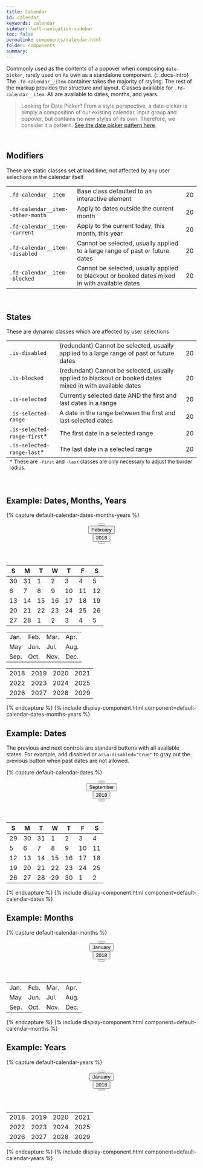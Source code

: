 ```yaml
---
title: Calendar
id: calendar
keywords: calendar
sidebar: left-navigation-sidebar
toc: false
permalink: components/calendar.html
folder: components
summary:
---
```


Commonly used as the contents of a popover when composing `date-picker`, rarely used on its own as a standalone component.
{: .docs-intro}
The `.fd-calendar__item` container takes the majority of styling. The rest of the markup provides the structure and layout.
Classes available for `.fd-calendar__item`. All are available to dates, months, and years.

> Looking for Date Picker? From a style perspective, a date-picker is simply a composition of our existing calendar, input group and popover, but contains no new styles of its own. Therefore, we consider it a pattern. [See the date picker pattern here]({{site.baseurl}}/patterns/date-picker).

<br>

## Modifiers
These are static classes set at load time, not affected by any user selections in the calendar itself

<table class="docs-table fd-calendar">
    <tbody>
        <tr>
            <td>
                <code>.fd-calendar__item</code>
            </td>
            <td>
                Base class defaulted to an interactive element
            </td>
            <td>
                <div class="fd-calendar__item">20</div>
            </td>
        </tr>
        <tr>
            <td>
                <code>.fd-calendar__item--other-month</code>
            </td>
            <td>
                Apply to dates outside the current month
            </td>
            <td>
                <div class="fd-calendar__item fd-calendar__item--other-month">20</div>
            </td>
        </tr>
        <tr>
            <td>
                <code>.fd-calendar__item--current</code>
            </td>
            <td>
                Apply to the current today, this month, this year
            </td>
            <td>
                <div class="fd-calendar__item fd-calendar__item--current">20</div>
            </td>
        </tr>
        <tr>
            <td>
                <code>.fd-calendar__item--disabled</code>
            </td>
            <td>
                Cannot be selected, usually applied to a large range of past or future dates
            </td>
            <td>
                <div class="fd-calendar__item fd-calendar__item--disabled">20</div>
            </td>
        </tr>
        <tr>
            <td>
                <code>.fd-calendar__item--blocked</code>
            </td>
            <td>
                Cannot be selected, usually applied to blackout or booked dates mixed in with available dates
            </td>
            <td>
                <div class="fd-calendar__item fd-calendar__item--blocked">20</div>
            </td>
        </tr>
    </tbody>
</table>
<br>

## States
These are dynamic classes which are affected by user selections

<table class="docs-table fd-calendar">
    <tbody>
        <tr>
            <td>
                <code>.is-disabled</code>
            </td>
            <td>
                (redundant) Cannot be selected, usually applied to a large range of past or future dates
            </td>
            <td>
                <div class="fd-calendar__item is-disabled">
                    20
                </div>
            </td>
        </tr>
        <tr>
            <td>
                <code>.is-blocked</code>
            </td>
            <td>
                (redundant) Cannot be selected, usually applied to blackout or booked dates mixed in with available dates
            </td>
            <td>
                <div class="fd-calendar__item is-blocked">
                    20
                </div>
            </td>
        </tr>
        <tr>
            <td>
                <code>.is-selected</code>
            </td>
            <td>
                Currently selected date AND the first and last dates in a range
            </td>
            <td>
                <div class="fd-calendar__item is-selected">
                    20
                </div>
            </td>
        </tr>
        <tr>
            <td>
                <code>.is-selected-range</code>
            </td>
            <td>
                A date in the range between the first and last selected dates
            </td>
            <td>
                <div class="fd-calendar__item is-selected-range">
                    20
                </div>
            </td>
        </tr>
        <tr>
            <td>
                <code>.is-selected-range-first</code>*
            </td>
            <td>
                The first date in a selected range
            </td>
            <td>
                <div class="fd-calendar__item is-selected is-selected-range-first">
                    20
                </div>
            </td>
        </tr>
        <tr>
            <td>
                <code>.is-selected-range-last</code>*
            </td>
            <td>
                The last date in a selected range
            </td>
            <td>
                <div class="fd-calendar__item is-selected is-selected-range-last">
                    20
                </div>
            </td>
        </tr>
    </tbody>
    <tfoot>
        <td colspan="3">
            <small>* These are <code>-first</code> and <code>-last</code> classes are only necessary to adjust the border radius.</small>
        </td>
    </tfoot>
</table>
<br>

## Example: Dates, Months, Years

{% capture default-calendar-dates-months-years %}
<div class="fd-calendar">
	<header class="fd-calendar__header">
	<div class="fd-calendar__navigation">
		<div class="fd-calendar__action">
			<button class="fd-button fd-button fd-button--transparent fd-button--compact sap-icon--slim-arrow-left" aria-label="Previous" aria-disabled="false"></button>
		</div>
		<div class="fd-calendar__action">
  			<button class="fd-button fd-button--transparent fd-button--compact" aria-selected="false" aria-expanded="false" aria-controls="crM8l491">February</button>
		</div>
		<div class="fd-calendar__action">
			<button class="fd-button fd-button--transparent fd-button--compact" aria-selected="false" aria-expanded="false" aria-controls="FTXrD591">2018</button>
		</div>
		<div class="fd-calendar__action">
			<button class="fd-button fd-button fd-button--transparent fd-button--compact sap-icon--slim-arrow-right" aria-label="Next"></button>
		</div>
	</div>
	</header>
	<div class="fd-calendar__content">
		<div class="fd-calendar__dates" id="XVXTR263" aria-hidden="false">
			<table class="fd-calendar__table" role="grid">
				<thead class="fd-calendar__group">
					<tr class="fd-calendar__row">
						<th class="fd-calendar__column-header">
							<span class="fd-calendar__day-of-week">S</span>
						</th>
						<th class="fd-calendar__column-header">
							<span class="fd-calendar__day-of-week">M</span>
						</th>
						<th class="fd-calendar__column-header">
							<span class="fd-calendar__day-of-week">T</span>
						</th>
						<th class="fd-calendar__column-header">
							<span class="fd-calendar__day-of-week">W</span>
						</th>
						<th class="fd-calendar__column-header">
							<span class="fd-calendar__day-of-week">T</span>
						</th>
						<th class="fd-calendar__column-header">
							<span class="fd-calendar__day-of-week">F</span>
						</th>
						<th class="fd-calendar__column-header">
							<span class="fd-calendar__day-of-week">S</span>
						</th>
					</tr>
				</thead>
				<tbody class="fd-calendar__group">
					<tr class="fd-calendar__row">
						<td class="fd-calendar__item fd-calendar__item--other-month" role="gridcell">
							<span class="fd-calendar__text" role="button">30</span>
						</td>
						<td class="fd-calendar__item fd-calendar__item--other-month" role="gridcell">
							<span class="fd-calendar__text" role="button">31</span>
						</td>
						<td class="fd-calendar__item" role="gridcell">
							<span class="fd-calendar__text" role="button">1</span>
						</td>
						<td class="fd-calendar__item" role="gridcell">
							<span class="fd-calendar__text" role="button">2</span>
						</td>
						<td class="fd-calendar__item" role="gridcell">
							<span class="fd-calendar__text" role="button">3</span>
						</td>
						<td class="fd-calendar__item" role="gridcell">
							<span class="fd-calendar__text" role="button">4</span>
						</td>
						<td class="fd-calendar__item is-selected is-selected-range-first" role="gridcell">
							<span class="fd-calendar__text" role="button" aria-selected="true">5</span>
						</td>
					</tr>
					<tr class="fd-calendar__row">
						<td class="fd-calendar__item is-selected-range" role="gridcell">
							<span class="fd-calendar__text" role="button">6</span>
						</td>
						<td class="fd-calendar__item is-selected-range" role="gridcell">
							<span class="fd-calendar__text" role="button">7</span>
						</td>
						<td class="fd-calendar__item is-selected-range" role="gridcell">
							<span class="fd-calendar__text" role="button">8</span>
						</td>
						<td class="fd-calendar__item is-selected-range" role="gridcell">
							<span class="fd-calendar__text" role="button">9</span>
						</td>
						<td class="fd-calendar__item is-selected-range" role="gridcell">
							<span class="fd-calendar__text" role="button">10</span>
						</td>
						<td class="fd-calendar__item is-selected-range" role="gridcell">
							<span class="fd-calendar__text" role="button">11</span>
						</td>
						<td class="fd-calendar__item is-selected-range" role="gridcell">
							<span class="fd-calendar__text" role="button">12</span>
						</td>
					</tr>
					<tr class="fd-calendar__row">
						<td class="fd-calendar__item is-selected-range" role="gridcell">
							<span class="fd-calendar__text" role="button">13</span>
						</td>
						<td class="fd-calendar__item is-selected-range" role="gridcell">
							<span class="fd-calendar__text" role="button">14</span>
						</td>
						<td class="fd-calendar__item is-selected-range" role="gridcell">
							<span class="fd-calendar__text" role="button">15</span>
						</td>
						<td class="fd-calendar__item is-selected-range" role="gridcell">
							<span class="fd-calendar__text" role="button">16</span>
						</td>
						<td class="fd-calendar__item is-selected-range" role="gridcell">
							<span class="fd-calendar__text" role="button">17</span>
						</td>
						<td class="fd-calendar__item is-selected-range" role="gridcell">
							<span class="fd-calendar__text" role="button">18</span>
						</td>
						<td class="fd-calendar__item fd-calendar__item--current is-selected-range" role="gridcell">
							<span class="fd-calendar__text" role="button">19</span>
						</td>
					</tr>
					<tr class="fd-calendar__row">
						<td class="fd-calendar__item is-selected is-selected-range-last" role="gridcell">
							<span class="fd-calendar__text" role="button" aria-selected="true">20</span>
						</td>
						<td class="fd-calendar__item" role="gridcell">
							<span class="fd-calendar__text" role="button">21</span>
						</td>
						<td class="fd-calendar__item" role="gridcell">
							<span class="fd-calendar__text" role="button">22</span>
						</td>
						<td class="fd-calendar__item" role="gridcell">
							<span class="fd-calendar__text" role="button">23</span>
						</td>
						<td class="fd-calendar__item is-blocked" role="gridcell">
							<span class="fd-calendar__text" role="button">24</span>
						</td>
						<td class="fd-calendar__item is-blocked" role="gridcell">
							<span class="fd-calendar__text" role="button">25</span>
						</td>
						<td class="fd-calendar__item is-blocked" role="gridcell">
							<span class="fd-calendar__text" role="button">26</span>
						</td>
					</tr>
					<tr class="fd-calendar__row">
						<td class="fd-calendar__item is-blocked" role="gridcell">
							<span class="fd-calendar__text" role="button">27</span>
						</td>
						<td class="fd-calendar__item is-blocked" role="gridcell">
							<span class="fd-calendar__text" role="button">28</span>
						</td>
						<td class="fd-calendar__item fd-calendar__item--other-month" role="gridcell">
							<span class="fd-calendar__text" role="button">1</span>
						</td>
						<td class="fd-calendar__item fd-calendar__item--other-month" role="gridcell">
							<span class="fd-calendar__text" role="button">2</span>
						</td>
						<td class="fd-calendar__item fd-calendar__item--other-month" role="gridcell">
							<span class="fd-calendar__text" role="button">3</span>
						</td>
						<td class="fd-calendar__item fd-calendar__item--other-month" role="gridcell">
							<span class="fd-calendar__text" role="button">4</span>
						</td>
						<td class="fd-calendar__item fd-calendar__item--other-month" role="gridcell">
							<span class="fd-calendar__text" role="button">5</span>
						</td>
					</tr>
				</tbody>
			</table>
		</div>
		<div class="fd-calendar__months is-hidden" id="crM8l491" aria-hidden="true">
			<table class="fd-calendar__table" role="grid">
				<tbody class="fd-calendar__group">
					<tr class="fd-calendar__row">
						<td class="fd-calendar__item fd-calendar__item--current">
							<span class="fd-calendar__text" role="button">Jan.</span>
						</td>
						<td class="fd-calendar__item">
							<span class="fd-calendar__text" role="button">Feb.</span>
						</td>
						<td class="fd-calendar__item is-selected">
							<span class="fd-calendar__text" role="button" aria-selected="true">Mar.</span>
						</td>
						<td class="fd-calendar__item">
							<span class="fd-calendar__text" role="button">Apr.</span>
						</td>
					</tr>
					<tr class="fd-calendar__row">
						<td class="fd-calendar__item">
							<span class="fd-calendar__text" role="button">May</span>
						</td>
						<td class="fd-calendar__item">
							<span class="fd-calendar__text" role="button">Jun.</span>
						</td>
						<td class="fd-calendar__item">
							<span class="fd-calendar__text" role="button">Jul.</span>
						</td>
						<td class="fd-calendar__item">
							<span class="fd-calendar__text" role="button">Aug.</span>
						</td>
					</tr>
					<tr class="fd-calendar__row">
						<td class="fd-calendar__item">
							<span class="fd-calendar__text" role="button">Sep.</span>
						</td>
						<td class="fd-calendar__item">
							<span class="fd-calendar__text" role="button">Oct.</span>
						</td>
						<td class="fd-calendar__item">
							<span class="fd-calendar__text" role="button">Nov.</span>
						</td>
						<td class="fd-calendar__item">
							<span class="fd-calendar__text" role="button">Dec.</span>
						</td>
					</tr>
				</tbody>
			</table>
		</div>
		<div class="fd-calendar__years is-hidden" aria-hidden="true" id="FTXrD591">
			<table class="fd-calendar__table" role="grid">
				<tbody class="fd-calendar__group">
					<tr class="fd-calendar__row">
						<td class="fd-calendar__item fd-calendar__item--current">
							<span class="fd-calendar__text" role="button">2018</span>
						</td>
						<td class="fd-calendar__item">
							<span class="fd-calendar__text" role="button">2019</span>
						</td>
						<td class="fd-calendar__item">
							<span class="fd-calendar__text" role="button">2020</span>
						</td>
						<td class="fd-calendar__item is-selected">
							<span class="fd-calendar__text" role="button" aria-selected="true">2021</span>
						</td>
					</tr>
					<tr class="fd-calendar__row">
						<td class="fd-calendar__item">
							<span class="fd-calendar__text" role="button">2022</span>
						</td>
						<td class="fd-calendar__item">
							<span class="fd-calendar__text" role="button">2023</span>
						</td>
						<td class="fd-calendar__item">
							<span class="fd-calendar__text" role="button">2024</span>
						</td>
						<td class="fd-calendar__item">
							<span class="fd-calendar__text" role="button">2025</span>
						</td>
					</tr>
					<tr class="fd-calendar__row">
						<td class="fd-calendar__item">
							<span class="fd-calendar__text" role="button">2026</span>
						</td>
						<td class="fd-calendar__item">
							<span class="fd-calendar__text" role="button">2027</span>
						</td>
						<td class="fd-calendar__item">
							<span class="fd-calendar__text" role="button">2028</span>
						</td>
						<td class="fd-calendar__item">
							<span class="fd-calendar__text" role="button">2029</span>
						</td>
					</tr>
				</tbody>
			</table>
		</div>
	</div>
</div>
{% endcapture %}
{% include display-component.html component=default-calendar-dates-months-years %}

## Example: Dates
The previous and next controls are standard buttons with all available states. For example, add disabled or <code>aria-disabled="true"</code> to gray out the previous button when past dates are not allowed.

{% capture default-calendar-dates %}
<div class="fd-calendar">
	<header class="fd-calendar__header">
	<div class="fd-calendar__navigation">
		<div class="fd-calendar__action">
			<button class="fd-button fd-button fd-button--transparent fd-button--compact sap-icon--slim-arrow-left" aria-label="Previous" aria-disabled="true"></button>
		</div>
		<div class="fd-calendar__action">
			<button class="fd-button fd-button--transparent fd-button--compact" aria-selected="false" aria-expanded="false" aria-controls="xB1D3835">September</button>
		</div>
		<div class="fd-calendar__action">
			<button class="fd-button fd-button--transparent fd-button--compact" aria-selected="false" aria-expanded="false" aria-controls="8bZhe525">2018</button>
		</div>
		<div class="fd-calendar__action">
			<button class="fd-button fd-button fd-button--transparent fd-button--compact sap-icon--slim-arrow-right" aria-label="Next"></button>
		</div>
	</div>
	</header>
	<div class="fd-calendar__content">
		<div class="fd-calendar__dates" id="TgBx9346" aria-hidden="false">
			<table class="fd-calendar__table" role="grid">
			<thead class="fd-calendar__group">
			<tr class="fd-calendar__row">
				<th class="fd-calendar__column-header">
					<span class="fd-calendar__day-of-week">S</span>
				</th>
				<th class="fd-calendar__column-header">
					<span class="fd-calendar__day-of-week">M</span>
				</th>
				<th class="fd-calendar__column-header">
					<span class="fd-calendar__day-of-week">T</span>
				</th>
				<th class="fd-calendar__column-header">
					<span class="fd-calendar__day-of-week">W</span>
				</th>
				<th class="fd-calendar__column-header">
					<span class="fd-calendar__day-of-week">T</span>
				</th>
				<th class="fd-calendar__column-header">
					<span class="fd-calendar__day-of-week">F</span>
				</th>
				<th class="fd-calendar__column-header">
					<span class="fd-calendar__day-of-week">S</span>
				</th>
			</tr>
			</thead>
			<tbody class="fd-calendar__group">
			<tr class="fd-calendar__row">
				<td class="fd-calendar__item fd-calendar__item--other-month is-disabled" role="gridcell">
					<span class="fd-calendar__text" role="button">29</span>
				</td>
				<td class="fd-calendar__item fd-calendar__item--other-month is-disabled" role="gridcell">
					<span class="fd-calendar__text" role="button">30</span>
				</td>
				<td class="fd-calendar__item fd-calendar__item--other-month is-disabled" role="gridcell">
					<span class="fd-calendar__text" role="button">31</span>
				</td>
				<td class="fd-calendar__item is-disabled" role="gridcell">
					<span class="fd-calendar__text" role="button">1</span>
				</td>
				<td class="fd-calendar__item is-disabled" role="gridcell">
					<span class="fd-calendar__text" role="button">2</span>
				</td>
				<td class="fd-calendar__item is-disabled" role="gridcell">
					<span class="fd-calendar__text" role="button">3</span>
				</td>
				<td class="fd-calendar__item is-disabled" role="gridcell">
					<span class="fd-calendar__text" role="button">4</span>
				</td>
			</tr>
			<tr class="fd-calendar__row">
				<td class="fd-calendar__item is-disabled" role="gridcell">
					<span class="fd-calendar__text" role="button">5</span>
				</td>
				<td class="fd-calendar__item fd-calendar__item--current" role="gridcell">
					<span class="fd-calendar__text" role="button">6</span>
				</td>
				<td class="fd-calendar__item" role="gridcell">
					<span class="fd-calendar__text" role="button">7</span>
				</td>
				<td class="fd-calendar__item" role="gridcell">
					<span class="fd-calendar__text" role="button">8</span>
				</td>
				<td class="fd-calendar__item" role="gridcell">
					<span class="fd-calendar__text" role="button">9</span>
				</td>
				<td class="fd-calendar__item" role="gridcell">
					<span class="fd-calendar__text" role="button">10</span>
				</td>
				<td class="fd-calendar__item" role="gridcell">
					<span class="fd-calendar__text" role="button">11</span>
				</td>
			</tr>
			<tr class="fd-calendar__row">
				<td class="fd-calendar__item" role="gridcell">
					<span class="fd-calendar__text" role="button">12</span>
				</td>
				<td class="fd-calendar__item" role="gridcell">
					<span class="fd-calendar__text" role="button">13</span>
				</td>
				<td class="fd-calendar__item" role="gridcell">
					<span class="fd-calendar__text" role="button">14</span>
				</td>
				<td class="fd-calendar__item is-selected" role="gridcell">
					<span class="fd-calendar__text" role="button" aria-selected="true">15</span>
				</td>
				<td class="fd-calendar__item" role="gridcell">
					<span class="fd-calendar__text" role="button">16</span>
				</td>
				<td class="fd-calendar__item" role="gridcell">
					<span class="fd-calendar__text" role="button">17</span>
				</td>
				<td class="fd-calendar__item" role="gridcell">
					<span class="fd-calendar__text" role="button">18</span>
				</td>
			</tr>
			<tr class="fd-calendar__row">
				<td class="fd-calendar__item" role="gridcell">
					<span class="fd-calendar__text" role="button">19</span>
				</td>
				<td class="fd-calendar__item" role="gridcell">
					<span class="fd-calendar__text" role="button">20</span>
				</td>
				<td class="fd-calendar__item" role="gridcell">
					<span class="fd-calendar__text" role="button">21</span>
				</td>
				<td class="fd-calendar__item" role="gridcell">
					<span class="fd-calendar__text" role="button">22</span>
				</td>
				<td class="fd-calendar__item" role="gridcell">
					<span class="fd-calendar__text" role="button">23</span>
				</td>
				<td class="fd-calendar__item" role="gridcell">
					<span class="fd-calendar__text" role="button">24</span>
				</td>
				<td class="fd-calendar__item" role="gridcell">
					<span class="fd-calendar__text" role="button">25</span>
				</td>
			</tr>
			<tr class="fd-calendar__row">
				<td class="fd-calendar__item is-blocked" role="gridcell">
					<span class="fd-calendar__text" role="button">26</span>
				</td>
				<td class="fd-calendar__item is-blocked" role="gridcell">
					<span class="fd-calendar__text" role="button">27</span>
				</td>
				<td class="fd-calendar__item is-blocked" role="gridcell">
					<span class="fd-calendar__text" role="button">28</span>
				</td>
				<td class="fd-calendar__item" role="gridcell">
					<span class="fd-calendar__text" role="button">29</span>
				</td>
				<td class="fd-calendar__item" role="gridcell">
					<span class="fd-calendar__text" role="button">30</span>
				</td>
				<td class="fd-calendar__item fd-calendar__item--other-month" role="gridcell">
					<span class="fd-calendar__text" role="button">1</span>
				</td>
				<td class="fd-calendar__item fd-calendar__item--other-month" role="gridcell">
					<span class="fd-calendar__text" role="button">2</span>
				</td>
			</tr>
			</tbody>
			</table>
		</div>
	</div>
</div>
{% endcapture %}
{% include display-component.html component=default-calendar-dates %}

## Example: Months

{% capture default-calendar-months %}
<div class="fd-calendar">
	<header class="fd-calendar__header">
	<div class="fd-calendar__navigation">
		<div class="fd-calendar__action">
			<button class="fd-button fd-button fd-button--transparent fd-button--compact sap-icon--slim-arrow-left" aria-label="Previous" aria-disabled="undefined"></button>
		</div>
		<div class="fd-calendar__action">
			<button class="fd-button fd-button--transparent fd-button--compact" aria-selected="true" aria-expanded="true" aria-controls="Eo94h672">January</button>
		</div>
		<div class="fd-calendar__action">
			<button class="fd-button fd-button--transparent fd-button--compact" aria-selected="false" aria-expanded="false" aria-controls="GMnxs122">2018</button>
		</div>
		<div class="fd-calendar__action">
			<button class="fd-button fd-button fd-button--transparent fd-button--compact sap-icon--slim-arrow-right" aria-label="Next"></button>
		</div>
	</div>
	</header>
	<div class="fd-calendar__content">
		<div class="fd-calendar__months" id="Eo94h672" aria-hidden="false">
			<table class="fd-calendar__table" role="grid">
				<tbody class="fd-calendar__group">
					<tr class="fd-calendar__row">
						<td class="fd-calendar__item fd-calendar__item--current">
							<span class="fd-calendar__text" role="button">Jan.</span>
						</td>
						<td class="fd-calendar__item">
							<span class="fd-calendar__text" role="button">Feb.</span>
						</td>
						<td class="fd-calendar__item is-selected">
							<span class="fd-calendar__text" role="button" aria-selected="true">Mar.</span>
						</td>
						<td class="fd-calendar__item">
							<span class="fd-calendar__text" role="button">Apr.</span>
						</td>
					</tr>
					<tr class="fd-calendar__row">
						<td class="fd-calendar__item">
							<span class="fd-calendar__text" role="button">May</span>
						</td>
						<td class="fd-calendar__item">
							<span class="fd-calendar__text" role="button">Jun.</span>
						</td>
						<td class="fd-calendar__item">
							<span class="fd-calendar__text" role="button">Jul.</span>
						</td>
						<td class="fd-calendar__item">
							<span class="fd-calendar__text" role="button">Aug.</span>
						</td>
					</tr>
					<tr class="fd-calendar__row">
						<td class="fd-calendar__item">
							<span class="fd-calendar__text" role="button">Sep.</span>
						</td>
						<td class="fd-calendar__item">
							<span class="fd-calendar__text" role="button">Oct.</span>
						</td>
						<td class="fd-calendar__item">
							<span class="fd-calendar__text" role="button">Nov.</span>
						</td>
						<td class="fd-calendar__item">
							<span class="fd-calendar__text" role="button">Dec.</span>
						</td>
					</tr>
				</tbody>
			</table>
		</div>
	</div>
</div>
{% endcapture %}
{% include display-component.html component=default-calendar-months %}

## Example: Years

{% capture default-calendar-years %}
<div class="fd-calendar">
	<header class="fd-calendar__header">
	<div class="fd-calendar__navigation">
		<div class="fd-calendar__action">
			<button class="fd-button fd-button fd-button--transparent fd-button--compact sap-icon--slim-arrow-left" aria-label="Previous" aria-disabled="undefined"></button>
		</div>
		<div class="fd-calendar__action">
			<button class="fd-button fd-button--transparent fd-button--compact" aria-selected="false" aria-expanded="false" aria-controls="fm3cr569">January</button>
		</div>
		<div class="fd-calendar__action">
			<button class="fd-button fd-button--transparent fd-button--compact" aria-selected="true" aria-expanded="true" aria-controls="bufLe361">2018</button>
		</div>
		<div class="fd-calendar__action">
			<button class="fd-button fd-button fd-button--transparent fd-button--compact sap-icon--slim-arrow-right" aria-label="Next"></button>
		</div>
	</div>
	</header>
	<div class="fd-calendar__content">
		<div class="fd-calendar__years" aria-hidden="false" id="bufLe361">
			<table class="fd-calendar__table" role="grid">
				<tbody class="fd-calendar__group">
					<tr class="fd-calendar__row">
						<td class="fd-calendar__item fd-calendar__item--current">
							<span class="fd-calendar__text" role="button">2018</span>
						</td>
						<td class="fd-calendar__item">
							<span class="fd-calendar__text" role="button">2019</span>
						</td>
						<td class="fd-calendar__item">
							<span class="fd-calendar__text" role="button">2020</span>
						</td>
						<td class="fd-calendar__item is-selected">
							<span class="fd-calendar__text" role="button" aria-selected="true">2021</span>
						</td>
					</tr>
					<tr class="fd-calendar__row">
						<td class="fd-calendar__item">
							<span class="fd-calendar__text" role="button">2022</span>
						</td>
						<td class="fd-calendar__item">
							<span class="fd-calendar__text" role="button">2023</span>
						</td>
						<td class="fd-calendar__item">
							<span class="fd-calendar__text" role="button">2024</span>
						</td>
						<td class="fd-calendar__item">
							<span class="fd-calendar__text" role="button">2025</span>
						</td>
					</tr>
					<tr class="fd-calendar__row">
						<td class="fd-calendar__item">
							<span class="fd-calendar__text" role="button">2026</span>
						</td>
						<td class="fd-calendar__item">
							<span class="fd-calendar__text" role="button">2027</span>
						</td>
						<td class="fd-calendar__item">
							<span class="fd-calendar__text" role="button">2028</span>
						</td>
						<td class="fd-calendar__item">
							<span class="fd-calendar__text" role="button">2029</span>
						</td>
					</tr>
				</tbody>
			</table>
		</div>
	</div>
</div>
{% endcapture %}
{% include display-component.html component=default-calendar-years %}
